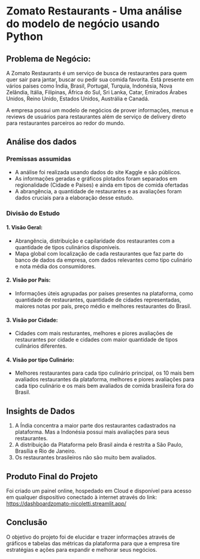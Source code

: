 # Zomato Restaurants - Uma análise do modelo de negócio usando Python

## Problema de Negócio:
 A Zomato Restaurants é um serviço de busca de restaurantes para quem quer sair para jantar, buscar ou pedir sua comida favorita.
 Está presente em vários países como Índia, Brasil, Portugal, Turquia, Indonésia, Nova Zelândia, Itália, Filipinas, África do Sul, 
 Sri Lanka, Catar, Emirados Árabes Unidos, Reino Unido, Estados Unidos, Austrália e Canadá.

 A empresa possui um modelo de negócios de prover informações, menus e reviews de usuários para restaurantes além de serviço de delivery
 direto para restaurantes parceiros ao redor do mundo.

 ## Análise dos dados
 ### Premissas assumidas
 - A análise foi realizada usando dados do site Kaggle e são públicos.
 - As informações geradas e gráficos plotados foram separados em regionalidade (Cidade e Países) e ainda em
 tipos de comida ofertadas
 - A abrangência, a quantidade de restaurantes e as avaliações foram dados cruciais para a elaboração desse estudo.

 ### Divisão do Estudo
 #### 1. Visão Geral:

- Abrangência, distribuição e capilaridade dos restaurantes com a quantidade de tipos culinários disponíveis.
- Mapa global com localização de cada restaurantes que faz parte do banco de dados da empresa, com dados relevantes como tipo culinário e nota média dos consumidores.
 #### 2. Visão por País:
 - Informações úteis agrupadas por países presentes na plataforma, como quantidade de restaurantes, quantidade de cidades representadas, maiores notas por país, preço médio e melhores restaurantes do Brasil.
 
 #### 3. Visão por Cidade:
 - Cidades com mais resturantes, melhores e piores avaliações de  restaurantes por cidade e cidades com maior quantidade de tipos culinários diferentes.

 #### 4. Visão por tipo Culinário:
 - Melhores restaurantes para cada tipo culinário principal, os 10 mais bem avaliados restaurantes da plataforma, melhores e piores avaliações para cada tipo culinário e os mais bem avaliados de comida brasileira fora do Brasil.


## Insights de Dados
1. A Índia concentra a maior parte dos restaurantes cadastrados na plataforma. Mas a Indonésia possui mais avaliações para seus restaurantes.
2. A distribuição da Plataforma pelo Brasil ainda é restrita a São Paulo, Brasília e Rio de Janeiro.
3. Os restaurantes brasileiros não são muito bem avaliados.

## Produto Final do Projeto
Foi criado um painel online, hospedado em Cloud e disponível para acesso em qualquer dispositivo conectado à internet através do link: https://dashboardzomato-nicoletti.streamlit.app/

## Conclusão
O objetivo do projeto foi de elucidar e trazer informações através de gráficos e tabelas das métricas da plataforma para que a empresa tire estratégias e ações para expandir e melhorar seus negócios.




